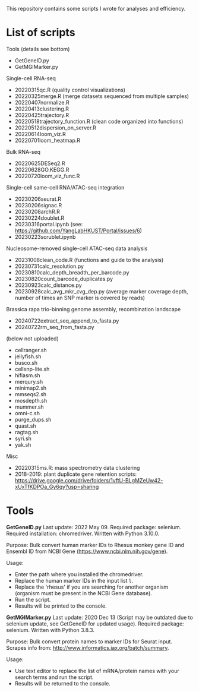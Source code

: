 This repository contains some scripts I wrote for analyses and efficiency. 

# List of scripts
Tools (details see bottom)
- GetGeneID.py
- GetMGIMarker.py

Single-cell RNA-seq
- 20220315qc.R (quality control visualizations)
- 20220325merge.R (merge datasets sequenced from multiple samples)
- 20220407normalize.R
- 20220413clustering.R
- 20220425trajectory.R
- 20220518trajectory_function.R (clean code organized into functions)
- 20220512dispersion_on_server.R
- 20220614loom_viz.R
- 20220701loom_heatmap.R

Bulk RNA-seq
- 20220625DESeq2.R
- 20220628GO.KEGG.R
- 20220720loom_viz_func.R

Single-cell same-cell RNA/ATAC-seq integration
- 20230206seurat.R
- 20230206signac.R
- 20230208archR.R
- 20230224doublet.R
- 20230316portal.ipynb (see: https://github.com/YangLabHKUST/Portal/issues/6)
- 20230223scrublet.ipynb

Nucleosome-removed single-cell ATAC-seq data analysis
- 20231008clean_code.R (functions and guide to the analysis)
- 20230731calc_resolution.py
- 20230810calc_depth_breadth_per_barcode.py
- 20230820count_barcode_duplicates.py
- 20230923calc_distance.py
- 20230928calc_avg_mkr_cvg_dep.py (average marker coverage depth, number of times an SNP marker is covered by reads)

Brassica rapa trio-binning genome assembly, recombination landscape
- 20240722extract_seq_append_to_fasta.py
- 20240722rm_seq_from_fasta.py

(below not uploaded)
- cellranger.sh
- jellyfish.sh
- busco.sh
- cellsnp-lite.sh
- hifiasm.sh
- merqury.sh
- minimap2.sh
- mmseqs2.sh
- mosdepth.sh
- mummer.sh
- omni-c.sh
- purge_dups.sh
- quast.sh
- ragtag.sh
- syri.sh
- yak.sh

Misc
- 20220315ms.R: mass spectrometry data clustering
- 2018-2019: plant duplicate gene retention scripts: https://drive.google.com/drive/folders/1vftU-BLgMZeUw42-xUxTfKDPOa_Gy6qy?usp=sharing

# Tools

**GetGeneID.py**
Last update: 2022 May 09.
Required package: selenium.
Required installation: chromedriver. 
Written with Python 3.10.0.

Purpose:
Bulk convert human marker IDs to Rhesus monkey gene ID and Ensembl ID from NCBI Gene (https://www.ncbi.nlm.nih.gov/gene).

Usage:
- Enter the path where you installed the chromedriver.
- Replace the human marker IDs in the input list `l`.
- Replace the 'rhesus' if you are searching for another organism (organism must be present in the NCBI Gene database).
- Run the script.
- Results will be printed to the console. 

**GetMGIMarker.py**
Last update: 2020 Dec 13 (Script may be outdated due to selenium update, see GetGeneID for updated usage).
Required package: selenium.
Written with Python 3.8.3.

Purpose:
Bulk convert protein names to marker IDs for Seurat input.
Scrapes info from: http://www.informatics.jax.org/batch/summary.

Usage:
- Use text editor to replace the list of mRNA/protein names with your search terms and run the script.
- Results will be returned to the console. 




